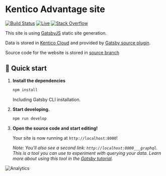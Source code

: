 # Kentico Advantage site

[![Build Status](https://api.travis-ci.org/Kentico/kentico.github.io.svg?branch=source)](https://travis-ci.org/Kentico/kentico-advantage)
[![Live](https://img.shields.io/badge/live-brightgreen.svg)](https://advantage.kentico.com)
[![Stack Overflow](https://img.shields.io/badge/Stack%20Overflow-ASK%20NOW-FE7A16.svg?logo=stackoverflow&logoColor=white)](https://stackoverflow.com/tags/kentico-cloud)

This site is using [GatsbyJS](https://next.gatsbyjs.org) static site generation.

Data is stored in [Kentico Cloud](https://kenticocloud.com) and provided by [Gatsby source plugin](https://github.com/Kentico/gatsby-source-kentico-cloud).

Source code for the website is stored in [source branch](https://github.com/Kentico/kentico-advantage/tree/source)

## 🚀 Quick start


1.  **Install the dependencies**

    ```sh
    npm install
    ```

    Including Gatsby CLI installation.


3.  **Start developing.**

    ```sh
    npm run develop  
    ```

4.  **Open the source code and start editing!**

    Your site is now running at `http://localhost:8000`!
    
    *Note: You'll also see a second link: `http://localhost:8000___graphql`. This is a tool you can use to experiment with querying your data. Learn more about using this tool in the [Gatsby tutorial](https://next.gatsbyjs.org/tutorial/part-five/#introducing-graphiql).*
    
![Analytics](https://kentico-ga-beacon.azurewebsites.net/api/UA-69014260-4/Kentico/kentico-advantage?pixel)
